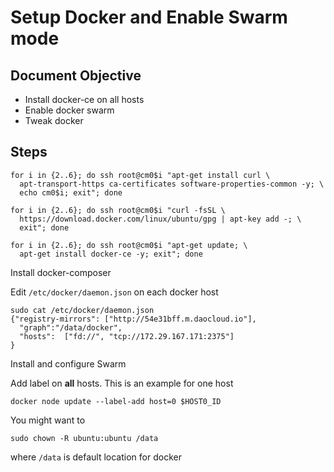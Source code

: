 # Setup Docker and Enable Swarm mode

## Document Objective
- Install docker-ce on all hosts
- Enable docker swarm
- Tweak docker

## Steps

```
for i in {2..6}; do ssh root@cm0$i "apt-get install curl \
  apt-transport-https ca-certificates software-properties-common -y; \
  echo cm0$i; exit"; done
```

```
for i in {2..6}; do ssh root@cm0$i "curl -fsSL \
  https://download.docker.com/linux/ubuntu/gpg | apt-key add -; \
  exit"; done
```

```
for i in {2..6}; do ssh root@cm0$i "apt-get update; \
  apt-get install docker-ce -y; exit"; done
```

Install docker-composer

Edit ```/etc/docker/daemon.json``` on each docker host

```
sudo cat /etc/docker/daemon.json
{"registry-mirrors": ["http://54e31bff.m.daocloud.io"],
  "graph":"/data/docker",
  "hosts":  ["fd://", "tcp://172.29.167.171:2375"]
}
```

Install and configure Swarm

Add label on __all__ hosts. This is an example for one host

```
docker node update --label-add host=0 $HOST0_ID
```

You might want to

```
sudo chown -R ubuntu:ubuntu /data
```

where ```/data``` is default location for docker
